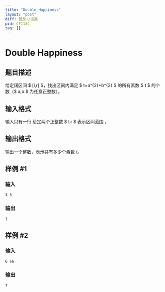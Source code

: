 ```yaml
---
title: "Double Happiness"
layout: "post"
diff: 普及+/提高
pid: CF113C
tag: []
---
```


# Double Happiness

## 题目描述

给定闭区间 $ [l,r] $，找出区间内满足 $  t=a^{2}+b^{2} $ 的所有素数 $ t $ 的个数（$ a,b $ 为任意正整数）。

## 输入格式

输入只有一行
给定两个正整数 $ l,r $ 表示区间范围 。

## 输出格式

输出一个整数，表示共有多少个素数 $t$。

## 样例 #1

### 输入

```
3 5

```

### 输出

```
1

```

## 样例 #2

### 输入

```
6 66

```

### 输出

```
7

```


